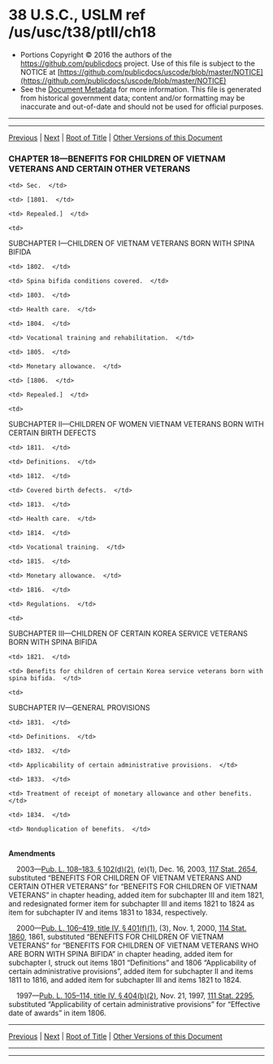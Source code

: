 ---
---

# 38 U.S.C., USLM ref /us/usc/t38/ptII/ch18

* Portions Copyright © 2016 the authors of the https://github.com/publicdocs project.
  Use of this file is subject to the NOTICE at [https://github.com/publicdocs/uscode/blob/master/NOTICE](https://github.com/publicdocs/uscode/blob/master/NOTICE)
* See the [Document Metadata](././../../../../..//README.md) for more information.
  This file is generated from historical government data; content and/or formatting may be inaccurate and out-of-date and should not be used for official purposes.

----------
----------

[Previous](./../../../../..//us/usc/t38/ptII/ch17/schVIII/m__us_usc_t38_s1787.md) | [Next](./../../../../..//us/usc/t38/ptII/ch18/m__us_usc_t38_s1801.md) | [Root of Title](./../../../../../) | [Other Versions of this Document](https://publicdocs.github.io/go/links?ns=uslm&ref=%2Fus%2Fusc%2Ft38%2FptII%2Fch18)

### CHAPTER 18—BENEFITS FOR CHILDREN OF VIETNAM VETERANS AND CERTAIN OTHER VETERANS

<table>

  <tr>

    <td> Sec.  </td>

  </tr>

  <tr>

    <td> [1801.  </td>

    <td> Repealed.]  </td>

  </tr>

  <tr>

    <td> 

SUBCHAPTER I—CHILDREN OF VIETNAM VETERANS BORN WITH SPINA BIFIDA  </td>

  </tr>

  <tr>

    <td> 1802.  </td>

    <td> Spina bifida conditions covered.  </td>

  </tr>

  <tr>

    <td> 1803.  </td>

    <td> Health care.  </td>

  </tr>

  <tr>

    <td> 1804.  </td>

    <td> Vocational training and rehabilitation.  </td>

  </tr>

  <tr>

    <td> 1805.  </td>

    <td> Monetary allowance.  </td>

  </tr>

  <tr>

    <td> [1806.  </td>

    <td> Repealed.]  </td>

  </tr>

  <tr>

    <td> 

SUBCHAPTER II—CHILDREN OF WOMEN VIETNAM VETERANS BORN WITH CERTAIN BIRTH DEFECTS  </td>

  </tr>

  <tr>

    <td> 1811.  </td>

    <td> Definitions.  </td>

  </tr>

  <tr>

    <td> 1812.  </td>

    <td> Covered birth defects.  </td>

  </tr>

  <tr>

    <td> 1813.  </td>

    <td> Health care.  </td>

  </tr>

  <tr>

    <td> 1814.  </td>

    <td> Vocational training.  </td>

  </tr>

  <tr>

    <td> 1815.  </td>

    <td> Monetary allowance.  </td>

  </tr>

  <tr>

    <td> 1816.  </td>

    <td> Regulations.  </td>

  </tr>

  <tr>

    <td> 

SUBCHAPTER III—CHILDREN OF CERTAIN KOREA SERVICE VETERANS BORN WITH SPINA BIFIDA  </td>

  </tr>

  <tr>

    <td> 1821.  </td>

    <td> Benefits for children of certain Korea service veterans born with spina bifida.  </td>

  </tr>

  <tr>

    <td> 

SUBCHAPTER IV—GENERAL PROVISIONS  </td>

  </tr>

  <tr>

    <td> 1831.  </td>

    <td> Definitions.  </td>

  </tr>

  <tr>

    <td> 1832.  </td>

    <td> Applicability of certain administrative provisions.  </td>

  </tr>

  <tr>

    <td> 1833.  </td>

    <td> Treatment of receipt of monetary allowance and other benefits.  </td>

  </tr>

  <tr>

    <td> 1834.  </td>

    <td> Nonduplication of benefits.  </td>

  </tr>

</table>

 __Amendments__ 

    2003—[Pub. L. 108–183, § 102(d)(2)][/us/pl/108/183/s102/d/2], (e)(1), Dec. 16, 2003, [117 Stat. 2654][/us/stat/117/2654], substituted “BENEFITS FOR CHILDREN OF VIETNAM VETERANS AND CERTAIN OTHER VETERANS” for “BENEFITS FOR CHILDREN OF VIETNAM VETERANS” in chapter heading, added item for subchapter III and item 1821, and redesignated former item for subchapter III and items 1821 to 1824 as item for subchapter IV and items 1831 to 1834, respectively.

    2000—[Pub. L. 106–419, title IV, § 401(f)(1)][/us/pl/106/419/s401/f/1], (3), Nov. 1, 2000, [114 Stat. 1860][/us/stat/114/1860], 1861, substituted “BENEFITS FOR CHILDREN OF VIETNAM VETERANS” for “BENEFITS FOR CHILDREN OF VIETNAM VETERANS WHO ARE BORN WITH SPINA BIFIDA” in chapter heading, added item for subchapter I, struck out items 1801 “Definitions” and 1806 “Applicability of certain administrative provisions”, added item for subchapter II and items 1811 to 1816, and added item for subchapter III and items 1821 to 1824.

    1997—[Pub. L. 105–114, title IV, § 404(b)(2)][/us/pl/105/114/s404/b/2], Nov. 21, 1997, [111 Stat. 2295][/us/stat/111/2295], substituted “Applicability of certain administrative provisions” for “Effective date of awards” in item 1806.

----------

[Previous](./../../../../..//us/usc/t38/ptII/ch17/schVIII/m__us_usc_t38_s1787.md) | [Next](./../../../../..//us/usc/t38/ptII/ch18/m__us_usc_t38_s1801.md) | [Root of Title](./../../../../../) | [Other Versions of this Document](https://publicdocs.github.io/go/links?ns=uslm&ref=%2Fus%2Fusc%2Ft38%2FptII%2Fch18)

----------
----------

[/us/pl/108/183/s102/d/2]: https://publicdocs.github.io/go/links?ns=uslm&ref=%2Fus%2Fpl%2F108%2F183%2Fs102%2Fd%2F2
[/us/stat/117/2654]: https://publicdocs.github.io/go/links?ns=uslm&ref=%2Fus%2Fstat%2F117%2F2654
[/us/pl/106/419/s401/f/1]: https://publicdocs.github.io/go/links?ns=uslm&ref=%2Fus%2Fpl%2F106%2F419%2Fs401%2Ff%2F1
[/us/stat/114/1860]: https://publicdocs.github.io/go/links?ns=uslm&ref=%2Fus%2Fstat%2F114%2F1860
[/us/pl/105/114/s404/b/2]: https://publicdocs.github.io/go/links?ns=uslm&ref=%2Fus%2Fpl%2F105%2F114%2Fs404%2Fb%2F2
[/us/stat/111/2295]: https://publicdocs.github.io/go/links?ns=uslm&ref=%2Fus%2Fstat%2F111%2F2295


